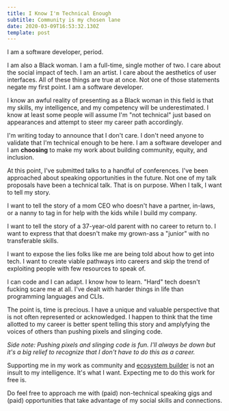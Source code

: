 ```yaml
---
title: I Know I'm Technical Enough
subtitle: Community is my chosen lane
date: 2020-03-09T16:53:32.130Z
template: post
---
```

I am a software developer, period.

I am also a Black woman. I am a full-time, single mother of two. I care about the social impact of tech. I am an artist. I care about the aesthetics of user interfaces. All of these things are true at once. Not one of those statements negate my first point. I am a software developer.

I know an awful reality of presenting as a Black woman in this field is that my skills, my intelligence, and my competency will be underestimated. I know at least some people will assume I'm "not technical" just based on appearances and attempt to steer my career path accordingly.

I'm writing today to announce that I don't care. I don't need anyone to validate that I'm technical enough to be here. I am a software developer and I am **choosing** to make my work about building community, equity, and inclusion.

At this point, I've submitted talks to a handful of conferences. I've been approached about speaking opportunities in the future. Not one of my talk proposals have been a technical talk. That is on purpose. When I talk, I want to tell my story.

I want to tell the story of a mom CEO who doesn't have a partner, in-laws, or a nanny to tag in for help with the kids while I build my company.

I want to tell the story of a 37-year-old parent with no career to return to. I want to express that that doesn't make my grown-ass a "junior" with no transferable skills.

I want to expose the lies folks like me are being told about how to get into tech. I want to create viable pathways into careers and skip the trend of exploiting people with few resources to speak of.

I can code and I can adapt. I know how to learn. "Hard" tech doesn't fucking scare me at all. I've dealt with harder things in life than programming languages and CLIs.

The point is, time is precious. I have a unique and valuable perspective that is not often represented or acknowledged. I happen to think that the time allotted to my career is better spent telling this story and amplyfying the voices of others than pushing pixels and slinging code. 

*Side note: Pushing pixels and slinging code is fun. I'll always be down but it's a big relief to recognize that I don't have to do this as a career.*

Supporting me in my work as community and [ecosystem builder](https://popschools.co) is not an insult to my intelligence. It's what I want. Expecting me to do this work for free is. 

Do feel free to approach me with (paid) non-technical speaking gigs and (paid) opportunities that take advantage of my social skills and connections. 